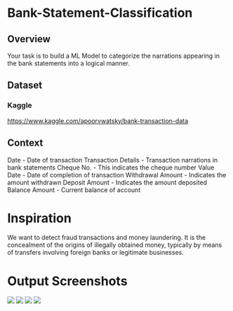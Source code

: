 # Bank-Statement-Classification

## Overview
Your task is to build a ML Model to categorize the narrations appearing in the bank statements into a logical manner.

## Dataset
### Kaggle
https://www.kaggle.com/apoorvwatsky/bank-transaction-data


## Context

Date - Date of transaction
Transaction Details - Transaction narrations in bank statements
Cheque No. - This indicates the cheque number
Value Date - Date of completion of transaction
Withdrawal Amount - Indicates the amount withdrawn
Deposit Amount - Indicates the amount deposited
Balance Amount - Current balance of account


# Inspiration
We want to detect fraud transactions and money laundering. It is the concealment of the origins of illegally obtained money, typically by means of transfers involving foreign banks or legitimate businesses.


# Output Screenshots
![](https://github.com/Dhyani01/Bank-Statement-Classification-/blob/main/compare1.PNG)
![](https://github.com/Dhyani01/Bank-Statement-Classification-/blob/main/compare2.PNG)
![](https://github.com/Dhyani01/Bank-Statement-Classification-/blob/main/bank1.PNG)
![](https://github.com/Dhyani01/Bank-Statement-Classification-/blob/main/bank2.PNG)

